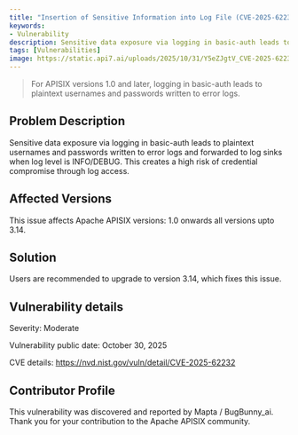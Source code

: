 ```yaml
---
title: "Insertion of Sensitive Information into Log File (CVE-2025-62232)"
keywords:
- Vulnerability
description: Sensitive data exposure via logging in basic-auth leads to plaintext usernames and passwords written to error logs and forwarded to log sinks when log level is INFO/DEBUG. This creates a high risk of credential compromise through log access.
tags: [Vulnerabilities]
image: https://static.api7.ai/uploads/2025/10/31/Y5eZJgtV_CVE-2025-62232.png
---
```


> For APISIX versions 1.0 and later, logging in basic-auth leads to plaintext usernames and passwords written to error logs.
<!--truncate-->

## Problem Description

Sensitive data exposure via logging in basic-auth leads to plaintext usernames and passwords written to error logs and forwarded to log sinks when log level is INFO/DEBUG. This creates a high risk of credential compromise through log access.

## Affected Versions

This issue affects Apache APISIX versions: 1.0 onwards all versions upto 3.14.

## Solution

Users are recommended to upgrade to version 3.14, which fixes this issue.

## Vulnerability details

Severity: Moderate

Vulnerability public date: October 30, 2025

CVE details: https://nvd.nist.gov/vuln/detail/CVE-2025-62232

## Contributor Profile

This vulnerability was discovered and reported by Mapta / BugBunny_ai. Thank you for your contribution to the Apache APISIX community.

